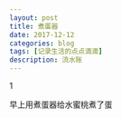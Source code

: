 ```yaml
---
layout: post
title: 煮蛋器
date: 2017-12-12
categories: blog
tags: [记录生活的点点滴滴]
description: 流水账
---
```


1 

早上用煮蛋器给水蜜桃煮了蛋




